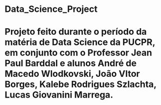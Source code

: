 # Data_Science_Project
# Projeto feito durante o período da matéria de Data Science da PUCPR, em conjunto com o Professor Jean Paul Barddal e alunos André de Macedo Wlodkovski, João VItor Borges, Kalebe Rodrigues Szlachta, Lucas Giovanini Marrega.
